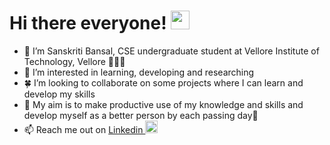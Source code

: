 # Hi there everyone! <img src="https://c.tenor.com/z2xJqhCpneIAAAAM/wave-hand.gif" width="30px">

- 👋 I’m Sanskriti Bansal, CSE undergraduate student at Vellore Institute of Technology, Vellore 👩🏻‍🎓
- 🌟 I’m interested in learning, developing and researching
- 🍀 I’m looking to collaborate on some projects where I can learn and develop my skills
- 🌸 My aim is to make productive use of my knowledge and skills and develop myself as a better person by each passing day💙
- 📫 Reach me out on <a href= https://www.linkedin.com/in/sanskriti-bansal-97aa30217/>Linkedin <img src="https://encrypted-tbn0.gstatic.com/images?q=tbn:ANd9GcRA4QG3aTZRaqY1Q5MzX9j-XWuYVm0tX9tP2Q&usqp=CAU" width="20px"></a>

<!---🌱 I’m currently learning .... 

[![Sanskriti's GitHub stats](https://github-readme-stats.vercel.app/api?username=sb-0709)](https://github.com/sb-0709/github-readme-stats)

if I wanna hide some content in the stats.....
![Sanskriti's GitHub stats](https://github-readme-stats.vercel.app/api?username=sb-0709&hide=contribs,prs)

# GitHub Stats 📈
![Sanskriti's GitHub stats](https://github-readme-stats.vercel.app/api?username=sb-0709&show_icons=true&theme=radical)

[![Top Langs](https://github-readme-stats.vercel.app/api/top-langs/?username=sb-0709&theme=radical)](https://github.com/sb-0709/github-readme-stats)

# Technologies and Tools 🧰
![](https://img.shields.io/badge/code-python-informational?style=plastic&logo=python&logoColor=white&color=2bbc8a)  ![](https://img.shields.io/badge/code-python-informational?style=plastic&logo=python&logoColor=white&color=2bbc8a)
--->

<!---
sb-0709/sb-0709 is a ✨ special ✨ repository because its `README.md` (this file) appears on your GitHub profile.
--->
